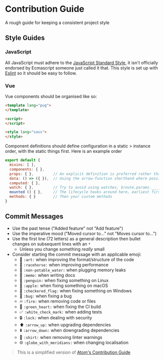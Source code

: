# Contribution Guide

A rough guide for keeping a consistent project style

## Style Guides

### JavaScript

All JavaScript must adhere to the [JavaScript Standard Style](https://standardjs.com/), it isn't officially endorsed by Ecmascript someone just called it that. This style is set up with [Eslint](https://eslint.org/) so it should be easy to follow.

### Vue

Vue components should be organised like so:

```html
<template lang="pug">
</template>

<script>
</script>

<style lang="sass">
</style>
```

Component definitions should define configuration in a static > instance order, with the static things first. Here is an example order

```js
export default {
  mixins: [ ],
  components: { },
  props: { },         // An explicit definition is preferred rather than an array
  data: () => ({ }),  // Using the arrow-function shorthand where possible
  computed: { },
  watch: { },         // Try to avoid using watches, $route.params.____ is ok
  mounted () { },     // The lifecycle hooks around here, earliest first
  methods: { }        // Then your custom methods
}
```

## Commit Messages

* Use the past tense ("Added feature" not "Add feature")
* Use the imperative mood ("Moved cursor to..." not "Moves cursor to...")
* Use the first line (72 letters) as a general description then bullet changes on subsequent lines with an `*`
  * Unless you change something _really_ small
* Consider starting the commit message with an applicable emoji:
    * :art: `:art:` when improving the format/structure of the code
    * :racehorse: `:racehorse:` when improving performance
    * :non-potable_water: `:non-potable_water:` when plugging memory leaks
    * :memo: `:memo:` when writing docs
    * :penguin: `:penguin:` when fixing something on Linux
    * :apple: `:apple:` when fixing something on macOS
    * :checkered_flag: `:checkered_flag:` when fixing something on Windows
    * :bug: `:bug:` when fixing a bug
    * :fire: `:fire:` when removing code or files
    * :green_heart: `:green_heart:` when fixing the CI build
    * :white_check_mark: `:white_check_mark:` when adding tests
    * :lock: `:lock:` when dealing with security
    * :arrow_up: `:arrow_up:` when upgrading dependencies
    * :arrow_down: `:arrow_down:` when downgrading dependencies
    * :shirt: `:shirt:` when removing linter warnings
    * :globe_with_meridians: `:globe_with_meridians:` when changing localisation

> This is a simplified version of [Atom's Contribution Guide](https://github.com/atom/atom/blob/master/CONTRIBUTING.md)
